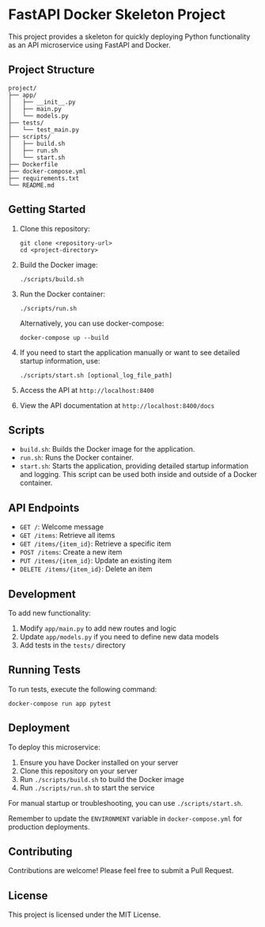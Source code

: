 # FastAPI Docker Skeleton Project

This project provides a skeleton for quickly deploying Python functionality as an API microservice using FastAPI and Docker.

## Project Structure

```
project/
├── app/
│   ├── __init__.py
│   ├── main.py
│   └── models.py
├── tests/
│   └── test_main.py
├── scripts/
│   ├── build.sh
│   ├── run.sh
│   └── start.sh
├── Dockerfile
├── docker-compose.yml
├── requirements.txt
└── README.md
```

## Getting Started

1. Clone this repository:
   ```
   git clone <repository-url>
   cd <project-directory>
   ```

2. Build the Docker image:
   ```
   ./scripts/build.sh
   ```

3. Run the Docker container:
   ```
   ./scripts/run.sh
   ```

   Alternatively, you can use docker-compose:
   ```
   docker-compose up --build
   ```

4. If you need to start the application manually or want to see detailed startup information, use:
   ```
   ./scripts/start.sh [optional_log_file_path]
   ```

5. Access the API at `http://localhost:8400`

6. View the API documentation at `http://localhost:8400/docs`

## Scripts

- `build.sh`: Builds the Docker image for the application.
- `run.sh`: Runs the Docker container.
- `start.sh`: Starts the application, providing detailed startup information and logging. This script can be used both inside and outside of a Docker container.

## API Endpoints

- `GET /`: Welcome message
- `GET /items`: Retrieve all items
- `GET /items/{item_id}`: Retrieve a specific item
- `POST /items`: Create a new item
- `PUT /items/{item_id}`: Update an existing item
- `DELETE /items/{item_id}`: Delete an item

## Development

To add new functionality:

1. Modify `app/main.py` to add new routes and logic
2. Update `app/models.py` if you need to define new data models
3. Add tests in the `tests/` directory

## Running Tests

To run tests, execute the following command:

```
docker-compose run app pytest
```

## Deployment

To deploy this microservice:

1. Ensure you have Docker installed on your server
2. Clone this repository on your server
3. Run `./scripts/build.sh` to build the Docker image
4. Run `./scripts/run.sh` to start the service

For manual startup or troubleshooting, you can use `./scripts/start.sh`.

Remember to update the `ENVIRONMENT` variable in `docker-compose.yml` for production deployments.

## Contributing

Contributions are welcome! Please feel free to submit a Pull Request.

## License

This project is licensed under the MIT License.